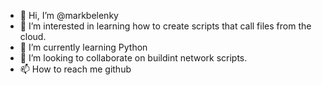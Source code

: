 - 👋 Hi, I’m @markbelenky
- 👀 I’m interested in learning how to create scripts that call files from the cloud.
- 🌱 I’m currently learning Python
- 💞️ I’m looking to collaborate on buildint network scripts.
- 📫 How to reach me github

<!---
markbelenky/markbelenky is a ✨ special ✨ repository because its `README.md` (this file) appears on your GitHub profile.
You can click the Preview link to take a look at your changes.
--->

